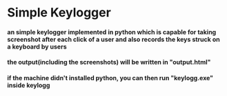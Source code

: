 # Simple Keylogger

<h4>an simple keylogger implemented in python which is capable for taking screenshot after each click of a user and also records the keys struck on a keyboard by users</h4>
<h4>the output(including the screenshots) will be written in "output.html"</h4>

<h4>if the machine didn't installed python, you can then run "keylogg.exe" inside keylogg </h4>
